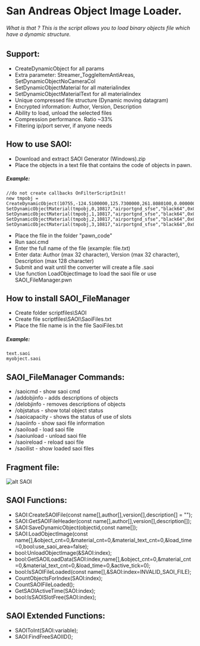 # San Andreas Object Image Loader.


###### What is that ? This is the script allows you to load binary objects file which have a dynamic structure.


## Support:
- CreateDynamicObject for all params
- Extra parameter: Streamer_ToggleItemAntiAreas, SetDynamicObjectNoCameraCol
- SetDynamicObjectMaterial for all materialindex
- SetDynamicObjectMaterialText for all materialindex
- Unique compressed file structure (Dynamic moving datagram)
- Encrypted information: Author, Version, Description
- Ability to load, unload the selected files
- Compression performance. Ratio ~33%
- Filtering ip/port server, if anyone needs


## How to use SAOI:
- Download and extract SAOI Generator (Windows).zip
- Place the objects in a text file that contains the code of objects in pawn.
##### Example:
```
//do not create callbacks OnFilterScriptInit!
new tmpobj = CreateDynamicObject(10755,-124.5100000,125.7300000,261.8080100,0.0000000,0.0000000,89.9990000,-1,-1,-1,800.0,800.0);
SetDynamicObjectMaterial(tmpobj,0,10817,"airportgnd_sfse","black64",0x00000000);
SetDynamicObjectMaterial(tmpobj,1,10817,"airportgnd_sfse","black64",0x00000000);
SetDynamicObjectMaterial(tmpobj,2,10817,"airportgnd_sfse","black64",0x00000000);
SetDynamicObjectMaterial(tmpobj,3,10817,"airportgnd_sfse","black64",0x00000000);
```

- Place the file in the folder "pawn_code"
- Run saoi.cmd
- Enter the full name of the file (example: file.txt)
- Enter data: Author (max 32 character), Version (max 32 character), Description (max 128 character)
- Submit and wait until the converter will create a file .saoi
- Use function LoadObjectImage to load the saoi file or use SAOI_FileManager.pwn


## How to install SAOI_FileManager
- Create folder scriptfiles\SAOI
- Create file scriptfiles\SAOI\SaoiFiles.txt
- Place the file name is in the file SaoiFiles.txt
##### Example:
```
text.saoi
myobject.saoi
```


## SAOI_FileManager Commands:
- /saoicmd - show saoi cmd
- /addobjinfo - adds descriptions of objects
- /delobjinfo - removes descriptions of objects
- /objstatus - show total object status
- /saoicapacity - shows the status of use of slots
- /saoiinfo - show saoi file information
- /saoiload - load saoi file
- /saoiunload - unload saoi file
- /saoireload - reload saoi file
- /saoilist - show loaded saoi files


## Fragment file:
![alt SAOI](http://i.imgur.com/AcoMhEM.png)


## SAOI Functions:
- SAOI:CreateSAOIFile(const name[],author[],version[],description[] = "");
- SAOI:GetSAOIFileHeader(const name[],author[],version[],description[]);
- SAOI:SaveDynamicObject(objectid,const name[]);
- SAOI:LoadObjectImage(const name[],&object_cnt=0,&material_cnt=0,&material_text_cnt=0,&load_time=0,bool:use_saoi_area=false);
- bool:UnloadObjectImage(&SAOI:index);
- bool:GetSAOILoadData(SAOI:index,name[],&object_cnt=0,&material_cnt=0,&material_text_cnt=0,&load_time=0,&active_tick=0);
- bool:IsSAOIFileLoaded(const name[],&SAOI:index=INVALID_SAOI_FILE);
- CountObjectsForIndex(SAOI:index);
- CountSAOIFileLoaded();
- GetSAOIActiveTime(SAOI:index);
- bool:IsSAOISlotFree(SAOI:index);


## SAOI Extended Functions:
- SAOIToInt(SAOI:variable);
- SAOI:FindFreeSAOIID();
